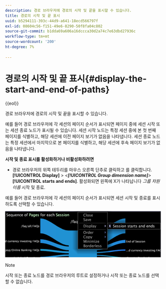 ```yaml
---
description: 경로 브라우저에 경로의 시작 및 끝을 표시할 수 있습니다.
title: 경로의 시작 및 끝 표시
uuid: b5294111-393c-44d9-a641-18ecd566797f
exl-id: 08604c56-f151-49e6-8290-50f8fa04c802
source-git-commit: b1dda69a606a16dccca30d2a74c7e63dbd27936c
workflow-type: tm+mt
source-wordcount: '200'
ht-degree: 7%

---
```


# 경로의 시작 및 끝 표시{#display-the-start-and-end-of-paths}

{{eol}}

경로 브라우저에 경로의 시작 및 끝을 표시할 수 있습니다.

예를 들어 경로 브라우저에 각 세션의 페이지 순서가 표시되면 페이지 중에 세션 시작 또는 세션 종료 노드가 표시될 수 있습니다. 세션 시작 노드는 특정 세션 중에 본 첫 번째 페이지를 식별하고, 해당 세션에 이전 페이지 보기가 없음을 나타냅니다. 세션 종료 노드는 특정 세션에서 마지막으로 본 페이지를 식별하고, 해당 세션에 후속 페이지 보기가 없음을 나타냅니다.

**시작 및 종료 표시를 활성화하거나 비활성화하려면**

* 경로 브라우저의 위쪽 테두리를 마우스 오른쪽 단추로 클릭하고 를 클릭합니다. **[!UICONTROL Display]** > *&lt;**[!UICONTROL Group dimension name]**>* **[!UICONTROL starts and ends]**. 활성화되면 왼쪽에 X가 나타납니다 *그룹 차원 이름* 시작 및 종료.

예를 들어 경로 브라우저에 각 세션의 페이지 순서가 표시되면 세션 시작 및 종료를 표시하도록 선택할 수 있습니다.

![](assets/vis_PathBrowser_StartsAndEnds.png)

>[!NOTE]
>
>시작 또는 종료 노드를 경로 브라우저의 루트로 설정하거나 시작 또는 종료 노드를 선택할 수 없습니다.
